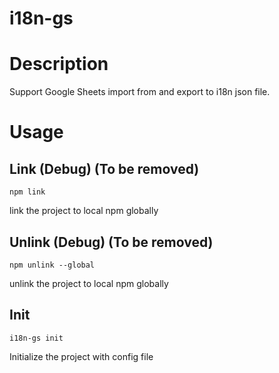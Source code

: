 # i18n-gs

# Description

Support Google Sheets import from and export to i18n json file.

# Usage

## Link (Debug) (To be removed)

```console
npm link
```

link the project to local npm globally

## Unlink (Debug) (To be removed)

```console
npm unlink --global
```

unlink the project to local npm globally

## Init

```console
i18n-gs init
```

Initialize the project with config file
